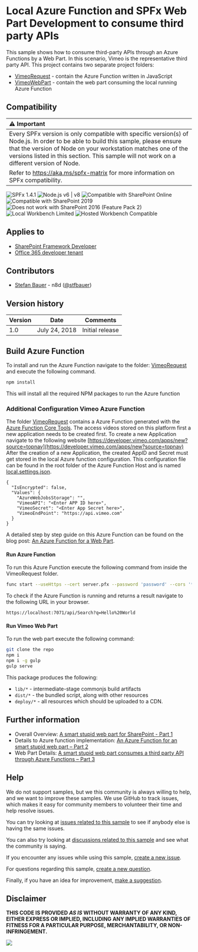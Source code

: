 # Local Azure Function and SPFx Web Part Development to consume third party APIs

This sample shows how to consume third-party APIs through an Azure Functions by a Web Part. In this scenario, Vimeo is the representative third party API.
This project contains two separate project folders:

* [VimeoRequest](./VimeoRequest) - contain the Azure Function written in JavaScript
* [VimeoWebPart](./VimeoWebPart) - contain the web part consuming the local running Azure Function

## Compatibility

| :warning: Important          |
|:---------------------------|
| Every SPFx version is only compatible with specific version(s) of Node.js. In order to be able to build this sample, please ensure that the version of Node on your workstation matches one of the versions listed in this section. This sample will not work on a different version of Node.|
|Refer to <https://aka.ms/spfx-matrix> for more information on SPFx compatibility.   |

![SPFx 1.4.1](https://img.shields.io/badge/SPFx-1.4.1-green.svg)
![Node.js v6 | v8](https://img.shields.io/badge/Node.js-LTS%206.x%20%7C%20v8-green.svg)
![Compatible with SharePoint Online](https://img.shields.io/badge/SharePoint%20Online-Compatible-green.svg)
![Compatible with SharePoint 2019](https://img.shields.io/badge/SharePoint%20Server%202019-Compatible-green.svg)
![Does not work with SharePoint 2016 (Feature Pack 2)](https://img.shields.io/badge/SharePoint%20Server%202016%20(Feature%20Pack%202)-Incompatible-red.svg "SharePoint Server 2016 Feature Pack 2 requires SPFx 1.1")
![Local Workbench Limited](https://img.shields.io/badge/Local%20Workbench-Limited-yellow.svg "Functionality may be limited")
![Hosted Workbench Compatible](https://img.shields.io/badge/Hosted%20Workbench-Compatible-green.svg)

## Applies to

* [SharePoint Framework Developer](https://learn.microsoft.com/sharepoint/dev/spfx/sharepoint-framework-overview)
* [Office 365 developer tenant](https://learn.microsoft.com/sharepoint/dev/spfx/set-up-your-developer-tenant)

## Contributors

* [Stefan Bauer](https://github.com/n8design) - n8d ([@stfbauer](https://twitter.com/stfbauer))

## Version history

Version|Date|Comments
-------|----|--------
1.0|July 24, 2018|Initial release

## Build Azure Function

To install and run the Azure Function navigate to the folder: [VimeoRequest](./VimeoRequest) and execute the following command.

```sh
npm install
```

This will install all the required NPM packages to run the Azure function

### Additional Configuration Vimeo Azure Function

The folder [VimeoRequest](./VimeoRequest) contains a Azure Function generated with the [Azure Function Core Tools](https://learn.microsoft.com/azure/azure-functions/functions-run-local).
The access videos stored on this platform first a new application needs to be created first. To create a new Application navigate to the following website [https://developer.vimeo.com/apps/new?source=topnav](https://developer.vimeo.com/apps/new?source=topnav)
After the creation of a new Application, the created AppID and Secret must get stored in the local Azure function configuration. This configuration file can be found in the root folder of the Azure Function Host and is named [local.settings.json](./VimeoRequest/local.settings.json).

```jS
{
  "IsEncrypted": false,
  "Values": {
    "AzureWebJobsStorage": "",
    "VimeoAPI": "<Enter APP ID here>",
    "VimeoSecret": "<Enter App Secret here>",
    "VimeoEndPoint": "https://api.vimeo.com"
  }
}
```

A detailed step by step guide on this Azure Function can be found on the blog post: [An Azure Function for a Web Part](https://n8d.at/blog/an-azure-function-for-an-smart-stupid-web-part-part-2/).

#### Run Azure Function

To run this Azure Function execute the following command from inside the VimeoRequest folder.

```sh
func start --useHttps --cert server.pfx --password 'password' --cors '*'
```

To check if the Azure Function is running and returns a result navigate to the following URL in your browser.

```
https://localhost:7071/api/Search?q=Hello%20World
```

#### Run Vimeo Web Part
  
To run the web part execute the following command:

```bash
git clone the repo
npm i
npm i -g gulp
gulp serve
```

This package produces the following:

* `lib/*` - intermediate-stage commonjs build artifacts
* `dist/*` - the bundled script, along with other resources
* `deploy/*` - all resources which should be uploaded to a CDN.

## Further information
- Overall Overview: [A smart stupid web part for SharePoint - Part 1](https://n8d.at/blog/smart-stupid-web-parts-with-sharepoint-framework-part-1/)
- Details to Azure function implementation: [An Azure Function for an smart stupid web part – Part 2](https://n8d.at/blog/an-azure-function-for-an-smart-stupid-web-part-part-2/)
- Web Part Details: [A smart stupid web part consumes a third party API through Azure Functions – Part 3](https://n8d.at/blog/a-smart-stupid-web-part-consumes-a-third-party-api-through-azure-functions-part-3/)


## Help

We do not support samples, but we this community is always willing to help, and we want to improve these samples. We use GitHub to track issues, which makes it easy for  community members to volunteer their time and help resolve issues.

You can try looking at [issues related to this sample](https://github.com/pnp/sp-dev-fx-webparts/issues?q=label%3A%22sample%3A%20react-azfunc-vimeo") to see if anybody else is having the same issues.

You can also try looking at [discussions related to this sample](https://github.com/pnp/sp-dev-fx-webparts/discussions?discussions_q=react-azfunc-vimeo) and see what the community is saying.

If you encounter any issues while using this sample, [create a new issue](https://github.com/pnp/sp-dev-fx-webparts/issues/new?assignees=&labels=Needs%3A+Triage+%3Amag%3A%2Ctype%3Abug-suspected%2Csample%3A%20react-azfunc-vimeo&template=bug-report.yml&sample=react-azfunc-vimeo&authors=@n8design&title=react-azfunc-vimeo%20-%20).

For questions regarding this sample, [create a new question](https://github.com/pnp/sp-dev-fx-webparts/issues/new?assignees=&labels=Needs%3A+Triage+%3Amag%3A%2Ctype%3Aquestion%2Csample%3A%20react-azfunc-vimeo&template=question.yml&sample=react-azfunc-vimeo&authors=@n8design&title=react-azfunc-vimeo%20-%20).

Finally, if you have an idea for improvement, [make a suggestion](https://github.com/pnp/sp-dev-fx-webparts/issues/new?assignees=&labels=Needs%3A+Triage+%3Amag%3A%2Ctype%3Aenhancement%2Csample%3A%20react-azfunc-vimeo&template=question.yml&sample=react-azfunc-vimeo&authors=@n8design&title=react-azfunc-vimeo%20-%20).

## Disclaimer

**THIS CODE IS PROVIDED *AS IS* WITHOUT WARRANTY OF ANY KIND, EITHER EXPRESS OR IMPLIED, INCLUDING ANY IMPLIED WARRANTIES OF FITNESS FOR A PARTICULAR PURPOSE, MERCHANTABILITY, OR NON-INFRINGEMENT.**


<img src="https://m365-visitor-stats.azurewebsites.net/sp-dev-fx-webparts/samples/react-azfunc-vimeo" />

